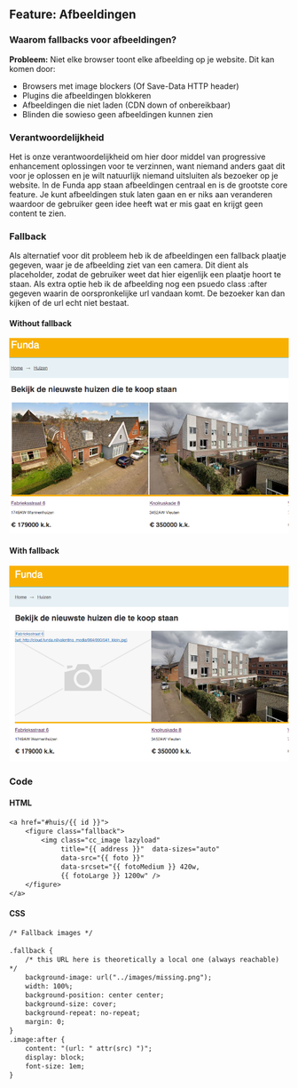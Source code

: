 ## Feature: Afbeeldingen

### Waarom fallbacks voor afbeeldingen?

**Probleem:** Niet elke browser toont elke afbeelding op je website. Dit kan komen door:

- Browsers met image blockers (Of Save-Data HTTP header)
- Plugins die afbeeldingen blokkeren
- Afbeeldingen die niet laden (CDN down of onbereikbaar)
- Blinden die sowieso geen afbeeldingen kunnen zien

### Verantwoordelijkheid

Het is onze verantwoordelijkheid om hier door middel van progressive enhancement oplossingen voor te verzinnen, want niemand anders gaat dit voor je oplossen en je wilt natuurlijk niemand uitsluiten als bezoeker op je website. In de Funda app staan afbeeldingen centraal en is de grootste core feature. Je kunt afbeeldingen stuk laten gaan en er niks aan veranderen waardoor de gebruiker geen idee heeft wat er mis gaat en krijgt geen content te zien.

### Fallback

Als alternatief voor dit probleem heb ik de afbeeldingen een fallback plaatje gegeven, waar je de afbeelding ziet van een camera. Dit dient als placeholder, zodat de gebruiker weet dat hier eigenlijk een plaatje hoort te staan. Als extra optie heb ik de afbeelding nog een psuedo class :after gegeven waarin de oorspronkelijke url vandaan komt. De bezoeker kan dan kijken of de url echt niet bestaat.

#### Without fallback
![Without fallback](readme/nofallback.png)

#### With fallback
![With fallback](readme/fallback.png)

### Code


#### HTML

```
<a href="#huis/{{ id }}">
    <figure class="fallback">
    	<img class="cc_image lazyload" 
    		 title="{{ address }}"  data-sizes="auto"
	    	 data-src="{{ foto }}"
	    	 data-srcset="{{ fotoMedium }} 420w,
	    	 {{ fotoLarge }} 1200w" />
    </figure>
</a>		
```
#### CSS

```
/* Fallback images */

.fallback {
    /* this URL here is theoretically a local one (always reachable) */
    background-image: url("../images/missing.png");
    width: 100%;
    background-position: center center;
    background-size: cover;
    background-repeat: no-repeat;
    margin: 0;
}
.image:after {
    content: "(url: " attr(src) ")";
    display: block;
    font-size: 1em;
}

```





